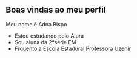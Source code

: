 ## Boas vindas ao meu perfil

Meu nome é Adna Bispo
- Estou estudando pelo Alura
- Sou aluna da 2ªsérie EM
- Frquento a Escola Estadural Professora Uzenir

